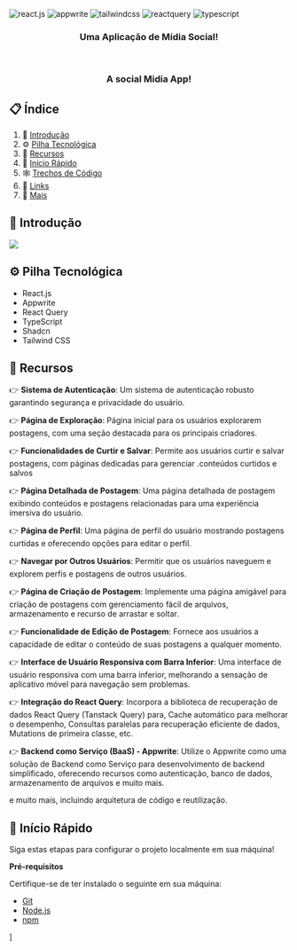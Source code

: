 
  <div>
    <img src="https://img.shields.io/badge/-React_JS-black?style=for-the-badge&logoColor=white&logo=react&color=61DAFB" alt="react.js" />
    <img src="https://img.shields.io/badge/-Appwrite-black?style=for-the-badge&logoColor=white&logo=appwrite&color=FD366E" alt="appwrite" />
    <img src="https://img.shields.io/badge/-Tailwind_CSS-black?style=for-the-badge&logoColor=white&logo=tailwindcss&color=06B6D4" alt="tailwindcss" />
    <img src="https://img.shields.io/badge/-React_Query-black?style=for-the-badge&logoColor=white&logo=reactquery&color=FF4154" alt="reactquery" />
    <img src="https://img.shields.io/badge/-Typescript-black?style=for-the-badge&logoColor=white&logo=typescript&color=3178C6" alt="typescript" />
  </div>

  <h3 align="center">Uma Aplicação de Mídia Social!</h3>
  </br>
    <h3 align="center">A social Midia App!</h3>


</div>

## 📋 <a name="table">Índice</a>

1. 🤖 [Introdução](#introdução)
2. ⚙️ [Pilha Tecnológica](#pilha-tecnológica)
3. 🔋 [Recursos](#recursos)
4. 🤸 [Início Rápido](#início-rápido)
5. 🕸️ [Trechos de Código](#trechos-de-código)
6. 🔗 [Links](#links)
7. 🚀 [Mais](#mais)


## <a name="introdução">🤖 Introdução</a>


<a href="https://discord.com/invite/n6EdbFJ" target="_blank"><img src="https://github.com/sujatagunale/EasyRead/assets/151519281/618f4872-1e10-42da-8213-1d69e486d02e" /></a>

## <a name="pilha-tecnológica">⚙️ Pilha Tecnológica</a>

- React.js
- Appwrite
- React Query
- TypeScript
- Shadcn
- Tailwind CSS

## <a name="recursos">🔋 Recursos</a>

👉 **Sistema de Autenticação**: Um sistema de autenticação robusto garantindo segurança e privacidade do usuário.

👉 **Página de Exploração**: Página inicial para os usuários explorarem postagens, com uma seção destacada para os principais criadores.

👉 **Funcionalidades de Curtir e Salvar**: Permite aos usuários curtir e salvar postagens, com páginas dedicadas para gerenciar .conteúdos curtidos e salvos

👉 **Página Detalhada de Postagem**: Uma página detalhada de postagem exibindo conteúdos e postagens relacionadas para uma experiência imersiva do usuário.

👉 **Página de Perfil**: Uma página de perfil do usuário mostrando postagens curtidas e oferecendo opções para editar o perfil.

👉 **Navegar por Outros Usuários**: Permitir que os usuários naveguem e explorem perfis e postagens de outros usuários.

👉 **Página de Criação de Postagem**: Implemente uma página amigável para criação de postagens com gerenciamento fácil de arquivos, armazenamento e recurso de arrastar e soltar.

👉 **Funcionalidade de Edição de Postagem**: Fornece aos usuários a capacidade de editar o conteúdo de suas postagens a qualquer momento.

👉 **Interface de Usuário Responsiva com Barra Inferior**: Uma interface de usuário responsiva com uma barra inferior, melhorando a sensação de aplicativo móvel para navegação sem problemas.

👉 **Integração do React Query**: Incorpora a biblioteca de recuperação de dados React Query (Tanstack Query) para, Cache automático para melhorar o desempenho, Consultas paralelas para recuperação eficiente de dados, Mutations de primeira classe, etc.

👉 **Backend como Serviço (BaaS) - Appwrite**: Utilize o Appwrite como uma solução de Backend como Serviço para desenvolvimento de backend simplificado, oferecendo recursos como autenticação, banco de dados, armazenamento de arquivos e muito mais.

e muito mais, incluindo arquitetura de código e reutilização.

## <a name="início-rápido">🤸 Início Rápido</a>

Siga estas etapas para configurar o projeto localmente em sua máquina!

**Pré-requisitos**

Certifique-se de ter instalado o seguinte em sua máquina:

- [Git](https://git-scm.com/)
- [Node.js](https://nodejs.org/en)
- [npm](https://www.npmjs.com/) 

]